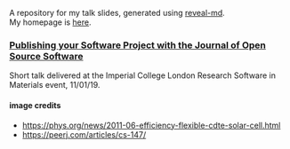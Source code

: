 A repository for my talk slides, generated using [reveal-md](https://github.com/webpro/reveal-md).  
My homepage is [here](https://lucydot.github.io).

### [Publishing your Software Project with the Journal of Open Source Software](https://lucydot.github.io/slides/JOSS_0119)

Short talk delivered at the Imperial College London Research Software in Materials event, 11/01/19.

#### image credits

- https://phys.org/news/2011-06-efficiency-flexible-cdte-solar-cell.html  
- https://peerj.com/articles/cs-147/
